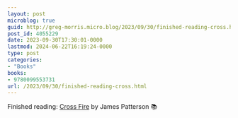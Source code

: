 ```yaml
---
layout: post
microblog: true
guid: http://greg-morris.micro.blog/2023/09/30/finished-reading-cross.html
post_id: 4055229
date: 2023-09-30T17:30:01-0000
lastmod: 2024-06-22T16:19:24-0000
type: post
categories:
- "Books"
books:
- 9780099553731
url: /2023/09/30/finished-reading-cross.html
---
```

Finished reading: [Cross Fire](https://micro.blog/books/9780099553731) by James Patterson 📚
